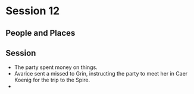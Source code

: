 
# Session 12
## People and Places
## Session
* The party spent money on things.
* Avarice sent a missed to Grin, instructing the party to meet her in Caer Koenig for the trip to the Spire.
* 
<!--stackedit_data:
eyJoaXN0b3J5IjpbLTgzODA2OTY2NiwxMTY5NDA1Mzc2XX0=
-->
